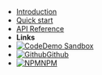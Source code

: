- [Introduction](introduction)
- [Quick start](quickstart)
- [API Reference](api)
- **Links**
- [![Code](https://icongr.am/feather/code.svg?size=16&color=808080)Demo Sandbox](https://codesandbox.io/s/2x8kv8voyn?from-embed)
- [![Github](https://icongr.am/devicon/github-original.svg?color=808080&size=16)Github](https://github.com/featurist/browser-monkey)
- [![NPM](https://icongram.jgog.in/simple/npm.svg?colored&size=16)NPM](https://www.npmjs.com/package/browser-monkey)

